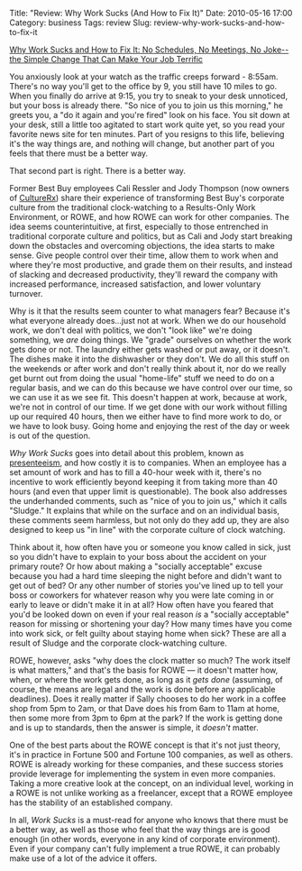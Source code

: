 Title: "Review: Why Work Sucks (And How to Fix It)"
Date: 2010-05-16 17:00
Category: business
Tags: review
Slug: review-why-work-sucks-and-how-to-fix-it

<div class='post'>
<p><a href="http://www.amazon.com/gp/product/B001OMHV0K?ie=UTF8&amp;tag=graywolfweb-20&amp;linkCode=as2&amp;camp=1789&amp;creative=390957&amp;creativeASIN=B001OMHV0K">Why Work Sucks and How to Fix It: No Schedules, No Meetings, No Joke--the Simple Change That Can Make Your Job Terrific</a><img src="http://www.assoc-amazon.com/e/ir?t=graywolfweb-20&amp;l=as2&amp;o=1&amp;a=B001OMHV0K" width="1" height="1" /></p><p>You anxiously look at your watch as the traffic creeps forward - 8:55am. There's no way you'll get to the office by 9, you still have 10 miles to go. When you finally do arrive at 9:15, you try to sneak to your desk unnoticed, but your boss is already there. "So nice of you to join us this morning," he greets you, a "do it again and you're fired" look on his face. You sit down at your desk, still a little too agitated to start work quite yet, so you read your favorite news site for ten minutes. Part of you resigns to this life, believing it's the way things are, and nothing will change, but another part of you feels that there must be a better way.</p><!-- more --><p>That second part is right. There is a better way.</p><p>Former Best Buy employees Cali Ressler and Jody Thompson (now owners of <a href="http://gorowe.com">CultureRx</a>) share their experience of transforming Best Buy's corporate culture from the traditional clock-watching to a Results-Only Work Environment, or ROWE, and how ROWE can work for other companies.  The idea seems counterintuitive, at first, especially to those entrenched in traditional corporate culture and politics, but as Cali and Jody start breaking down the obstacles and overcoming objections, the idea starts to make sense. Give people control over their time, allow them to work when and where they're most productive, and grade them on their results, and instead of slacking and decreased productivity, they'll reward the company with increased performance, increased satisfaction, and lower voluntary turnover.</p><p>Why is it that the results seem counter to what managers fear? Because it's what everyone already does...just not at work. When we do our household work, we don't deal with politics, we don't "look like" we're doing something, we <em>are</em> doing things. We "grade" ourselves on whether the work gets done or not. The laundry either gets washed or put away, or it doesn't. The dishes make it into the dishwasher or they don't. We do all this stuff on the weekends or after work and don't really think about it, nor do we really get burnt out from doing the usual "home-life" stuff we need to do on a regular basis, and we can do this because we have control over our time, so we can use it as we see fit. This doesn't happen at work, because at work, we're not in control of our time. If we get done with our work without filling up our required 40 hours, then we either have to find more work to do, or we have to look busy. Going home and enjoying the rest of the day or week is out of the question.</p><p><em>Why Work Sucks</em> goes into detail about this problem, known as <a href="http://www.businessknowhow.com/manage/presenteeism.htm">presenteeism</a>, and how costly it is to companies. When an employee has a set amount of work and has to fill a 40-hour week with it, there's no incentive to work efficiently beyond keeping it from taking more than 40 hours (and even that upper limit is questionable).  The book also addresses the underhanded comments, such as "nice of you to join us," which it calls "Sludge." It explains that while on the surface and on an individual basis, these comments seem harmless, but not only do they add up, they are also designed to keep us "in line" with the corporate culture of clock watching.</p><p>Think about it, how often have you or someone you know called in sick, just so you didn't have to explain to your boss about the accident on your primary route? Or how about making a "socially acceptable" excuse because you had a hard time sleeping the night before and didn't want to get out of bed? Or any other number of stories you've lined up to tell your boss or coworkers for whatever reason why you were late coming in or early to leave or didn't make it in at all? How often have you feared that you'd be looked down on even if your real reason <em>is</em> a "socially acceptable" reason for missing or shortening your day? How many times have you come into work sick, or felt guilty about staying home when sick? These are all a result of Sludge and the corporate clock-watching culture.</p><p>ROWE, however, asks "why does the clock matter so much? The work itself is what matters," and that's the basis for ROWE &mdash; it doesn't matter how, when, or where the work gets done, as long as it <em>gets done</em> (assuming, of course, the means are legal and the work is done before any applicable deadlines). Does it really matter if Sally chooses to do her work in a coffee shop from 5pm to 2am, or that Dave does his from 6am to 11am at home, then some more from 3pm to 6pm at the park? If the work is getting done and is up to standards, then the answer is simple, it <em>doesn't</em> matter.</p><p>One of the best parts about the ROWE concept is that it's not just theory, it's in practice in Fortune 500 and Fortune 100 companies, as well as others. ROWE is already working for these companies, and these success stories provide leverage for implementing the system in even more companies. Taking a more creative look at the concept, on an individual level, working in a ROWE is not unlike working as a freelancer, except that a ROWE employee has the stability of an established company.</p><p>In all, <em>Work Sucks</em> is a must-read for anyone who knows that there must be a better way, as well as those who feel that the way things are is good enough (in other words, everyone in any kind of corporate environment). Even if your company can't fully implement a true ROWE, it can probably make use of a lot of the advice it offers.</p></div>
